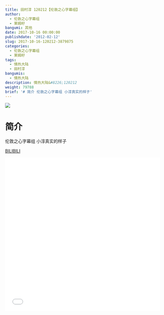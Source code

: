 ```yaml
---
title: 田村淳 120212【伦敦之心字幕组】
author:
  - 伦敦之心字幕组
  - 莱姆籽
bangumi: 其他
date: 2017-10-16 00:00:00
publishdate: '2012-02-12'
slug: 2017-10-16-120212-3879875
categories:
  - 伦敦之心字幕组
  - 莱姆籽
tags:
  - 情热大陆
  - 田村淳
bangumis:
  - 情热大陆
description: 情热大陆&#8226;120212
weight: 79788
brief: '# 简介 伦敦之心字幕组 小淳真实的样子'
---
```


![](https://i.imgur.com/txG8QDL.jpg)

# 简介  
伦敦之心字幕组 小淳真实的样子

  [BILIBILI](https://www.bilibili.com/video/av3879875/)


<div class="vcontainer">  <iframe class='video' src="//www.bilibili.com/blackboard/player.html?aid=3879875" width="100%" height="500" frameborder="0" allowfullscreen="allowfullscreen"></iframe></div>
